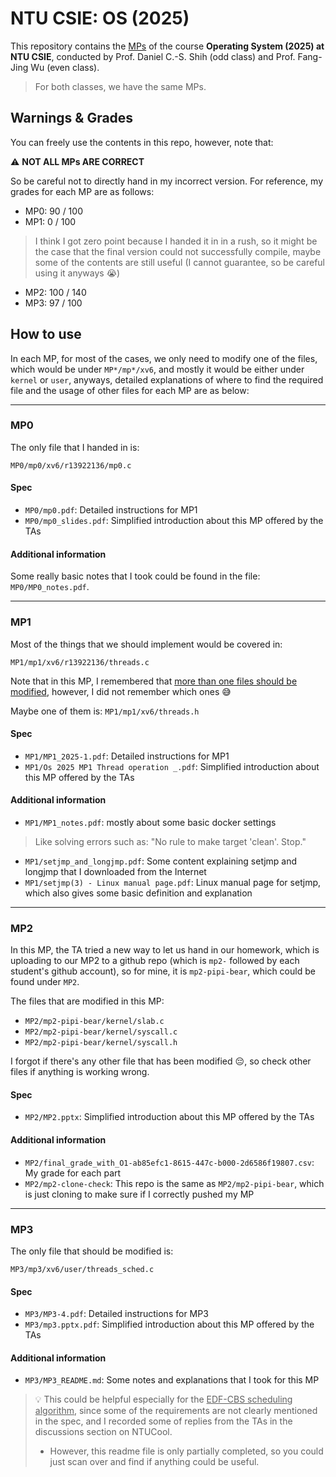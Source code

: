 # NTU CSIE: OS (2025)

This repository contains the <ins>MPs</ins> of the course **Operating System (2025) at NTU CSIE**, conducted by Prof. Daniel C.-S. Shih (odd class) and Prof. Fang-Jing Wu (even class).
> For both classes, we have the same MPs.

## Warnings & Grades

You can freely use the contents in this repo, however, note that:

:warning: **NOT ALL MPs ARE CORRECT**

So be careful not to directly hand in my incorrect version. For reference, my grades for each MP are as follows:

- MP0: 90 / 100
- MP1: 0 / 100
> I think I got zero point because I handed it in in a rush, so it might be the case that the final version could not successfully compile, maybe some of the contents are still useful (I cannot guarantee, so be careful using it anyways :sob:)
- MP2: 100 / 140
- MP3: 97 / 100

## How to use

In each MP, for most of the cases, we only need to modify one of the files, which would be under `MP*/mp*/xv6`, and mostly it would be either under `kernel` or `user`, anyways, detailed explanations of where to find the required file and the usage of other files for each MP are as below:  

---

### MP0

The only file that I handed in is:

`MP0/mp0/xv6/r13922136/mp0.c`

#### Spec

- `MP0/mp0.pdf`: Detailed instructions for MP1
- `MP0/mp0_slides.pdf`: Simplified introduction about this MP offered by the TAs

#### Additional information

Some really basic notes that I took could be found in the file: `MP0/MP0_notes.pdf`.

---

### MP1

Most of the things that we should implement would be covered in:

`MP1/mp1/xv6/r13922136/threads.c`

Note that in this MP, I remembered that <ins>more than one files should be modified</ins>, however, I did not remember which ones :sweat_smile:

Maybe one of them is: `MP1/mp1/xv6/threads.h`

#### Spec

- `MP1/MP1_2025-1.pdf`: Detailed instructions for MP1
- `MP1/Os 2025 MP1 Thread operation _.pdf`: Simplified introduction about this MP offered by the TAs

#### Additional information

- `MP1/MP1_notes.pdf`: mostly about some basic docker settings
> Like solving errors such as: "No rule to make target 'clean'. Stop."
- `MP1/setjmp_and_longjmp.pdf`: Some content explaining setjmp and longjmp that I downloaded from the Internet
- `MP1/setjmp(3) - Linux manual page.pdf`: Linux manual page for setjmp, which also gives some basic definition and explanation

---

### MP2

In this MP, the TA tried a new way to let us hand in our homework, which is uploading to our MP2 to a github repo (which is `mp2-` followed by each student's github account), so for mine, it is `mp2-pipi-bear`, which could be found under `MP2`.

The files that are modified in this MP:

- `MP2/mp2-pipi-bear/kernel/slab.c`
- `MP2/mp2-pipi-bear/kernel/syscall.c`
- `MP2/mp2-pipi-bear/kernel/syscall.h`

I forgot if there's any other file that has been modified :pensive:, so check other files if anything is working wrong.

#### Spec

- `MP2/MP2.pptx`: Simplified introduction about this MP offered by the TAs

#### Additional information

- `MP2/final_grade_with_O1-ab85efc1-8615-447c-b000-2d6586f19807.csv`: My grade for each part
- `MP2/mp2-clone-check`: This repo is the same as `MP2/mp2-pipi-bear`, which is just cloning to make sure if I correctly pushed my MP

---

### MP3

The only file that should be modified is:

`MP3/mp3/xv6/user/threads_sched.c`

#### Spec

- `MP3/MP3-4.pdf`: Detailed instructions for MP3
- `MP3/mp3.pptx.pdf`: Simplified introduction about this MP offered by the TAs

#### Additional information

- `MP3/MP3_README.md`: Some notes and explanations that I took for this MP
> :bulb: This could be helpful especially for the <ins>EDF-CBS scheduling algorithm</ins>, since some of the requirements are not clearly mentioned in the spec, and I recorded some of replies from the TAs in the discussions section on NTUCool.
> - However, this readme file is only partially completed, so you could just scan over and find if anything could be useful.